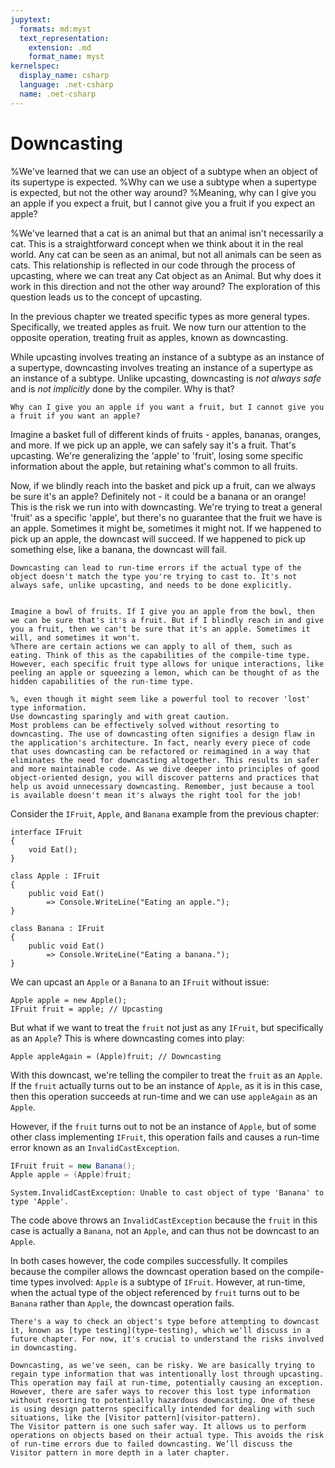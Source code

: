 ```yaml
---
jupytext:
  formats: md:myst
  text_representation:
    extension: .md
    format_name: myst
kernelspec:
  display_name: csharp
  language: .net-csharp
  name: .net-csharp
---
```


# Downcasting

%We've learned that we can use an object of a subtype when an object of its supertype is expected.
%Why can we use a subtype when a supertype is expected, but not the other way around?
%Meaning, why can I give you an apple if you expect a fruit, but I cannot give you a fruit if you expect an apple?

%We've learned that a cat is an animal but that an animal isn't necessarily a cat. This is a straightforward concept when we think about it in the real world. Any cat can be seen as an animal, but not all animals can be seen as cats. This relationship is reflected in our code through the process of upcasting, where we can treat any Cat object as an Animal. But why does it work in this direction and not the other way around? The exploration of this question leads us to the concept of upcasting.

In the previous chapter we treated specific types as more general types. Specifically, we treated apples as fruit. We now turn our attention to the opposite operation, treating fruit as apples, known as downcasting.

While upcasting involves treating an instance of a subtype as an instance of a supertype, downcasting involves treating an instance of a supertype as an instance of a subtype. Unlike upcasting, downcasting is *not always safe* and is *not implicitly* done by the compiler. Why is that?

```{important}
Why can I give you an apple if you want a fruit, but I cannot give you a fruit if you want an apple?
```

Imagine a basket full of different kinds of fruits - apples, bananas, oranges, and more. If we pick up an apple, we can safely say it's a fruit. That's upcasting. We're generalizing the 'apple' to 'fruit', losing some specific information about the apple, but retaining what's common to all fruits.

Now, if we blindly reach into the basket and pick up a fruit, can we always be sure it's an apple? Definitely not - it could be a banana or an orange! This is the risk we run into with downcasting. We're trying to treat a general 'fruit' as a specific 'apple', but there's no guarantee that the fruit we have is an apple. Sometimes it might be, sometimes it might not. If we happened to pick up an apple, the downcast will succeed. If we happened to pick up something else, like a banana, the downcast will fail.

```{admonition} Key point
Downcasting can lead to run-time errors if the actual type of the object doesn't match the type you're trying to cast to. It's not always safe, unlike upcasting, and needs to be done explicitly.
```

```{figure} https://cdn.discordapp.com/attachments/1118630713084870736/1131063698887282788/chrokh_oil_painting_of_bowl_of_different_fruits_d402de4e-b020-49df-89eb-f80b0769460b.png

Imagine a bowl of fruits. If I give you an apple from the bowl, then we can be sure that's it's a fruit. But if I blindly reach in and give you a fruit, then we can't be sure that it's an apple. Sometimes it will, and sometimes it won't.
%There are certain actions we can apply to all of them, such as eating. Think of this as the capabilities of the compile-time type. However, each specific fruit type allows for unique interactions, like peeling an apple or squeezing a lemon, which can be thought of as the hidden capabilities of the run-time type.
```

```{warning}
%, even though it might seem like a powerful tool to recover 'lost' type information.
Use downcasting sparingly and with great caution.
Most problems can be effectively solved without resorting to downcasting. The use of downcasting often signifies a design flaw in the application's architecture. In fact, nearly every piece of code that uses downcasting can be refactored or reimagined in a way that eliminates the need for downcasting altogether. This results in safer and more maintainable code. As we dive deeper into principles of good object-oriented design, you will discover patterns and practices that help us avoid unnecessary downcasting. Remember, just because a tool is available doesn't mean it's always the right tool for the job!
```

Consider the `IFruit`, `Apple`, and `Banana` example from the previous chapter:

```{code-cell}
interface IFruit
{
    void Eat();
}
```

```{code-cell}
class Apple : IFruit
{
    public void Eat()
        => Console.WriteLine("Eating an apple.");
}
```

```{code-cell}
class Banana : IFruit
{
    public void Eat()
        => Console.WriteLine("Eating a banana.");
}
```

We can upcast an `Apple` or a `Banana` to an `IFruit` without issue:

```{code-cell}
Apple apple = new Apple();
IFruit fruit = apple; // Upcasting
```

But what if we want to treat the `fruit` not just as any `IFruit`, but specifically as an `Apple`? This is where downcasting comes into play:

```{code-cell}
Apple appleAgain = (Apple)fruit; // Downcasting
```

With this downcast, we're telling the compiler to treat the `fruit` as an `Apple`. If the `fruit` actually turns out to be an instance of `Apple`, as it is in this case, then this operation succeeds at run-time and we can use `appleAgain` as an `Apple`.

However, if the `fruit` turns out to not be an instance of `Apple`, but of some other class implementing `IFruit`, this operation fails and causes a run-time error known as an `InvalidCastException`.

```csharp
IFruit fruit = new Banana();
Apple apple = (Apple)fruit;
```

```output
System.InvalidCastException: Unable to cast object of type 'Banana' to type 'Apple'.
```

The code above throws an `InvalidCastException` because the `fruit` in this case is actually a `Banana`, not an `Apple`, and can thus not be downcast to an `Apple`.

In both cases however, the code compiles successfully. It compiles because the compiler allows the downcast operation based on the compile-time types involved: `Apple` is a subtype of `IFruit`. However, at run-time, when the actual type of the object referenced by `fruit` turns out to be `Banana` rather than `Apple`, the downcast operation fails.

```{note}
There's a way to check an object's type before attempting to downcast it, known as [type testing](type-testing), which we'll discuss in a future chapter. For now, it's crucial to understand the risks involved in downcasting.
```

```{note}
Downcasting, as we've seen, can be risky. We are basically trying to regain type information that was intentionally lost through upcasting. This operation may fail at run-time, potentially causing an exception. However, there are safer ways to recover this lost type information without resorting to potentially hazardous downcasting. One of these is using design patterns specifically intended for dealing with such situations, like the [Visitor pattern](visitor-pattern).
The Visitor pattern is one such safer way. It allows us to perform operations on objects based on their actual type. This avoids the risk of run-time errors due to failed downcasting. We’ll discuss the Visitor pattern in more depth in a later chapter.
```

